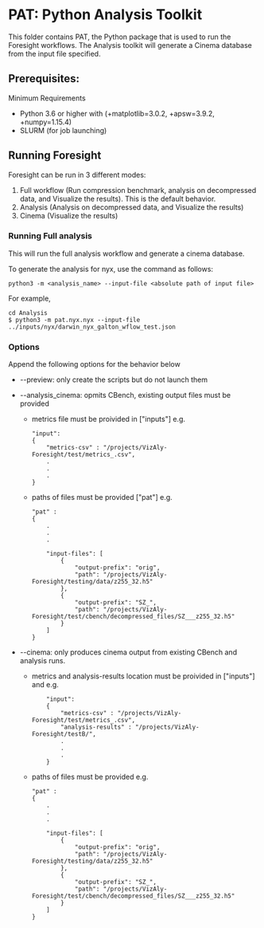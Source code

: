 # PAT: Python Analysis Toolkit

This folder contains PAT, the Python package that is used to run the Foresight workflows. The Analysis toolkit will generate a Cinema database from the input file specified.


## Prerequisites:

Minimum Requirements
* Python 3.6 or higher with (+matplotlib=3.0.2, +apsw=3.9.2, +numpy=1.15.4)
* SLURM (for job launching)


## Running Foresight

Foresight can be run in 3 different modes:
1. Full workflow (Run compression benchmark, analysis on decompressed data, and Visualize the results). This is the default behavior.
2. Analysis (Analysis on decompressed data, and Visualize the results)
3. Cinema (Visualize the results)


### Running Full analysis
This will run the full analysis workflow and generate a cinema database. 

To generate the analysis for nyx, use the command as follows:
```
python3 -m <analysis_name> --input-file <absolute path of input file>
```


For example,
```
cd Analysis
$ python3 -m pat.nyx.nyx --input-file ../inputs/nyx/darwin_nyx_galton_wflow_test.json
```


### Options
Append the following options for the behavior below
* --preview: only create the scripts but do not launch them

* --analysis_cinema: opmits CBench, existing output files must be provided
	* metrics file must be proivided in ["inputs"] e.g.
		```
		"input": 
		{
			"metrics-csv" : "/projects/VizAly-Foresight/test/metrics_.csv",
			.
			.
			.
		}
		```
	* paths of files must be provided ["pat"] e.g.
		```
		"pat" :
		{
			.
			.
			.

			"input-files": [
	            {
	                "output-prefix": "orig",
	                "path": "/projects/VizAly-Foresight/testing/data/z255_32.h5"
	            },
	            {
	                "output-prefix": "SZ_",
	                "path": "/projects/VizAly-Foresight/test/cbench/decompressed_files/SZ___z255_32.h5"
	            }
	        ]
	    }
	    ```
* --cinema: only produces cinema output from existing CBench and analysis runs. 
	* metrics and analysis-results location must be proivided in ["inputs"] and  e.g.
		```
			"input": 
			{
				"metrics-csv" : "/projects/VizAly-Foresight/test/metrics_.csv",
				"analysis-results" : "/projects/VizAly-Foresight/testB/",
				.
				.
				.
			}
		```
	* paths of files must be provided e.g.
		```
		"pat" :
		{
			.
			.
			.

			"input-files": [
	            {
	                "output-prefix": "orig",
	                "path": "/projects/VizAly-Foresight/testing/data/z255_32.h5"
	            },
	            {
	                "output-prefix": "SZ_",
	                "path": "/projects/VizAly-Foresight/test/cbench/decompressed_files/SZ___z255_32.h5"
	            }
	        ]
	    }
	    ```